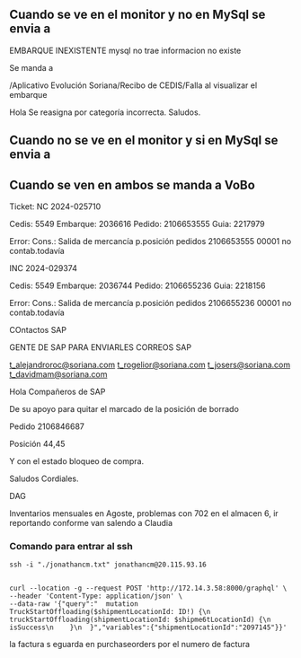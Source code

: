 ## Cuando se ve en el monitor y no en MySql  se envia a

EMBARQUE INEXISTENTE mysql no trae informacion no existe
 
Se manda a
 
/Aplicativo Evolución Soriana/Recibo de CEDIS/Falla al visualizar el embarque	
 
Hola
Se reasigna por categoría incorrecta.
Saludos.

## Cuando no se ve en el monitor y si en MySql  se envia a

## Cuando se ven en ambos se manda a VoBo


Ticket: NC 2024-025710

Cedis: 5549
Embarque: 2036616
Pedido: 2106653555
Guia: 2217979

Error: Cons.: Salida de mercancía p.posición pedidos 2106653555 00001 no contab.todavía

INC 2024-029374

Cedis: 5549
Embarque: 2036744
Pedido: 2106655236
Guia: 2218156

Error: Cons.: Salida de mercancía p.posición pedidos 2106655236 00001 no contab.todavía





COntactos SAP

GENTE DE SAP PARA ENVIARLES CORREOS SAP
 
t_alejandroroc@soriana.com 
t_rogelior@soriana.com
t_josers@soriana.com
t_davidmam@soriana.com


Hola Compañeros de SAP
 
De su apoyo para quitar el marcado de la posición de borrado
 
Pedido 2106846687

Posición 44,45
 
Y con el estado bloqueo de compra.
 
Saludos Cordiales.

DAG


Inventarios mensuales en Agoste, problemas con 702 en el almacen 6, ir reportando conforme van salendo a Claudia


### Comando para entrar al ssh

    ssh -i "./jonathancm.txt" jonathancm@20.115.93.16


    curl --location -g --request POST 'http://172.14.3.58:8000/graphql' \
    --header 'Content-Type: application/json' \
    --data-raw '{"query":"  mutation TruckStartOffloading($shipmentLocationId: ID!) {\n    truckStartOffloading(shipmentLocationId: $shipme6tLocationId) {\n      isSuccess\n    }\n  }","variables":{"shipmentLocationId":"2097145"}}'


la factura s eguarda en purchaseorders por el numero de factura